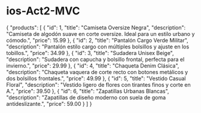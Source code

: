 # ios-Act2-MVC
{
  "products": [
    {
      "id": 1,
      "title": "Camiseta Oversize Negra",
      "description": "Camiseta de algodón suave en corte oversize. Ideal para un estilo urbano y cómodo.",
      "price": 15.99
    },
    {
      "id": 2,
      "title": "Pantalón Cargo Verde Militar",
      "description": "Pantalón estilo cargo con múltiples bolsillos y ajuste en los tobillos.",
      "price": 34.99
    },
    {
      "id": 3,
      "title": "Sudadera Unisex Beige",
      "description": "Sudadera con capucha y bolsillo frontal, perfecta para el invierno.",
      "price": 29.99
    },
    {
      "id": 4,
      "title": "Chaqueta Denim Clásica",
      "description": "Chaqueta vaquera de corte recto con botones metálicos y dos bolsillos frontales.",
      "price": 49.99
    },
    {
      "id": 5,
      "title": "Vestido Casual Floral",
      "description": "Vestido ligero de flores con tirantes finos y corte en A.",
      "price": 39.50
    },
    {
      "id": 6,
      "title": "Zapatillas Urbanas Blancas",
      "description": "Zapatillas de diseño moderno con suela de goma antideslizante.",
      "price": 59.00
    }
  ]
}
